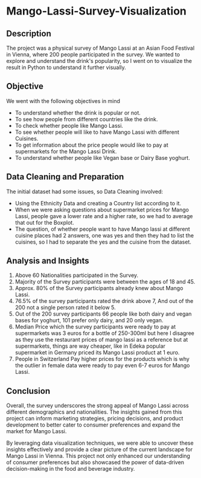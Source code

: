 # Mango-Lassi-Survey-Visualization
## Description
The project was a physical survey of Mango Lassi at an Asian Food Festival in Vienna, where 200 people participated in the survey. We wanted to explore and understand the drink's popularity, so I went on to visualize the result in Python to understand it further visually.
## Objective
We went with the following objectives in mind
- To understand whether the drink is popular or not.
- To see how people from different countries like the drink.
- To check whether people like Mango Lassi.
- To see whether people will like to have Mango Lassi with different Cuisines.
- To get information about the price people would like to pay at supermarkets for the Mango Lassi Drink.
- To understand whether people like Vegan base or Dairy Base yoghurt.
## Data Cleaning and Preparation
The initial dataset had some issues, so Data Cleaning involved:
- Using the Ethnicity Data and creating a Country list according to it.
- When we were asking questions about supermarket prices for Mango Lassi, people gave a lower rate and a higher rate, so we had to average that out for the Boxplot.
- The question, of whether people want to have Mango lassi at different cuisine places had 2 answers, one was yes and then they had to list the cuisines, so I had to separate the yes and the cuisine from the dataset. 
## Analysis and Insights
1. Above 60 Nationalities participated in the Survey.
2. Majority of the Survey participants were between the ages of 18 and 45.
3. Approx. 80% of the Survey participants already knew about Mango Lassi.
4. 76.5% of the survey participants rated the drink above 7, And out of the 200 not a single person rated it below 5.
5. Out of the 200 survey participants 66 people like both dairy and vegan bases for yoghurt, 101 prefer only dairy, and 20 only vegan.
6. Median Price which the survey participants were ready to pay at supermarkets was 3 euros for a bottle of 250-300ml but here I disagree as they use the restaurant prices of mango lassi as a reference but at supermarkets, things are way cheaper, like in Edeka popular supermarket in Germany priced its Mango Lassi product at 1 euro.
7. People in Switzerland Pay higher prices for the products which is why the outlier in female data were ready to pay even 6-7 euros for Mango Lassi.
## Conclusion
Overall, the survey underscores the strong appeal of Mango Lassi across different demographics and nationalities. The insights gained from this project can inform marketing strategies, pricing decisions, and product development to better cater to consumer preferences and expand the market for Mango Lassi.

By leveraging data visualization techniques, we were able to uncover these insights effectively and provide a clear picture of the current landscape for Mango Lassi in Vienna. This project not only enhanced our understanding of consumer preferences but also showcased the power of data-driven decision-making in the food and beverage industry.
